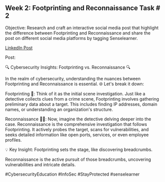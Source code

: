 <h2>Week 2: Footprinting and Reconnaissance Task # 2</h2>

Objective: 
Research and craft an interactive social media post that highlight the difference between Footprinting and Reconnaissance and share the post on different social media platforms by tagging Senselearner. 

[LinkedIn Post](https://www.linkedin.com/posts/jeff-tsui177_cybersecurityeducation-infosec-stayprotected-activity-7110379738245820416-VpIX?utm_source=share&utm_medium=member_desktop)

Post:

🔍 Cybersecurity Insights: Footprinting vs. Reconnaissance 🔍

In the realm of cybersecurity, understanding the nuances between Footprinting and Reconnaissance is essential. 🌐 Let's break it down:

Footprinting 👣:
Think of it as the initial scene investigation. Just like a detective collects clues from a crime scene, Footprinting involves gathering preliminary data about a target. This includes finding IP addresses, domain names, or understanding an organization's structure.

Reconnaissance 🕵️‍♂️:
Now, imagine the detective delving deeper into the case. Reconnaissance is the comprehensive investigation that follows Footprinting. It actively probes the target, scans for vulnerabilities, and seeks detailed information like open ports, services, or even employee profiles.

💡 Key Insight:
Footprinting sets the stage, like discovering breadcrumbs.

Reconnaissance is the active pursuit of those breadcrumbs, uncovering vulnerabilities and intricate details.


#CybersecurityEducation #InfoSec #StayProtected #senselearner
